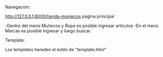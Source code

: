 
Navegación:

http://127.0.0.1:8000/tienda-muniecos página principal

-Dentro del menú Muñecos y Ropa es posible ingresar artículos
-En el menú Marcas es posible ingresar y luego buscar. 

Template:

Los templates hereden el estilo de "template.html"


